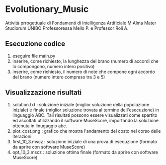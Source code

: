 # Evolutionary_Music

Attività prrogettuale di Fondamenti di Intelligenza Artificiale M
Alma Mater Studiorum UNIBO
Professoressa Mello P. e Professor Roli A.

## Esecuzione codice
1. eseguire file main.py
2. inserire, come richiesto, la lunghezza del brano (numero di accordi che lo compongono, numero intero positivo)
3. inserire, come richiesto, il numero di note che compone ogni accordo del brano (numero intero compreso tra 3 e 5)

## Visualizzazione risultati
1. solution.txt : soluzione iniziale (miglior soluzione della popolazione iniziale) e finale (miglior soluzione trovata al termine dell'esecuzione) in linguaggio ABC. Tali risultati possono essere visualizzati come spartito ed ascoltati utilizzando il software MuseScore, importando la soluzione ottenuta in linugaggio abc.
2. plot_cost.png : grafico che mostra l'andamento del costo nel corso delle iterazioni
3. first_10_3.mscz : soluzione iniziale di una prova di esecuzione (formato da aprire con software MuseScore)
4. opt_10_3.mscz : soluzione ottima finale (formato da aprire con software MuseScore)

